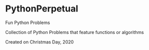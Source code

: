 # PythonPerpetual
Fun Python Problems

Collection of Python Problems that feature functions or algorithms

Created on Christmas Day, 2020
